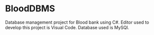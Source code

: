 # BloodDBMS
Database management project for Blood bank using C#. Editor used to develop this project is Visual Code. Database used is MySQl.
